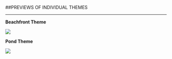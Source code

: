 ##PREVIEWS OF INDIVIDUAL THEMES

***

**Beachfront Theme**

![](https://cloud.githubusercontent.com/assets/24804027/23089680/f3e5d9e4-f552-11e6-9f36-1b65f308ad85.PNG)

**Pond Theme**

![](https://cloud.githubusercontent.com/assets/24804027/23089673/dca6df44-f552-11e6-8b6e-94e4e3f6b1c9.PNG)
